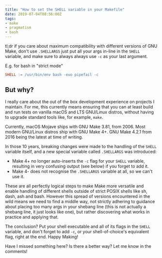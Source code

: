 ```yaml
---
title: "How to set the SHELL variable in your Makefile"
date: 2019-07-04T08:56:00Z
tags:
- make
- pragmatism
- bash
---
```


tl;dr if you care about maximum compatibility with different versions of GNU Make, don't use `.SHELLARGS` just put all your args in-line in the `SHELL` variable, and make sure to always always use `-c` as your last argument.

E.g. for bash in "strict mode"

```Makefile
SHELL := /usr/bin/env bash -euo pipefail -c
```

## But why?

I really care about the out of the box development experience on projects I maintain. For me, this currently means ensuring that you can at least build and run tests on vanilla macOS and LTS GNU/Linux distros, without having to upgrade standard tools like, for example, `make`.

Currently, macOS Mojave ships with GNU Make 3.81, from 2006. Most modern GNU/Linux distros ship with GNU Make 4+. GNU Make 4.2.1 from 2016 being the latest at time of writing.

In those 10 years, breaking changes were made to the handling of the `SHELL` variable itself, and a new special variable called `.SHELLARGS` was introduced:

* Make 4+ no longer auto-inserts the `-c` flag for your `SHELL` variable, resulting in very confusing output (see below) if you forget to add it.
* Make 4- does not recognise the `.SHELLARGS` variable at all, so we can't use it.

These are all perfectly logical steps to make Make more versatile and enable handling of different shells outside of strict POSIX shells like sh, dash, ash and bash. However this spread of versions encountered in the wild means we need to find a middle way, not strictly adhering to guidance about placing too many args in your shebang line (this is not actually a shebang line, it just looks like one), but rather discovering what works in practice and applying that.

The conclusion? Put your shell executable and all of its flags in the `SHELL` variable, and don't forget to add `-c`, or your shell-of-choice's equivalent flag, right at the end. Happy Making!

Have I missed something here? Is there a better way? Let me know in the comments!